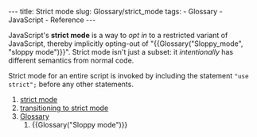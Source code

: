 --- title: Strict mode slug: Glossary/strict_mode tags: - Glossary - JavaScript - Reference ---

JavaScript's **strict mode** is a way to _opt in_ to a restricted variant of JavaScript, thereby implicitly opting-out of "{{Glossary("Sloppy\_mode", "sloppy mode")}}". Strict mode isn't just a subset: it _intentionally_ has different semantics from normal code.

Strict mode for an entire script is invoked by including the statement `"use strict";` before any other statements.

1.  [strict mode](/en-US/docs/Web/JavaScript/Reference/Strict_mode)
2.  [transitioning to strict mode](/en-US/docs/Web/JavaScript/Reference/Strict_mode/Transitioning_to_strict_mode)
3.  [Glossary](/en-US/docs/Glossary)
    1.  {{Glossary("Sloppy mode")}}

